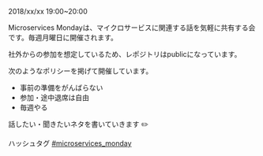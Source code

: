 2018/xx/xx 19:00~20:00

Microservices Mondayは、マイクロサービスに関連する話を気軽に共有する会です。毎週月曜日に開催されます。

社外からの参加を想定しているため、レポジトリはpublicになっています。

次のようなポリシーを掲げて開催しています。

- 事前の準備をがんばらない
- 参加・途中退席は自由
- 毎週やる

話したい・聞きたいネタを書いていきます ✏️

ハッシュタグ [#microservices_monday](https://twitter.com/hashtag/microservices_monday?src=hash)
